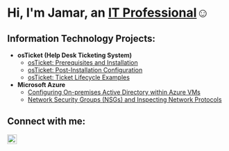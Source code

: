 <h1>Hi, I'm Jamar, an <a href="https://linkedin.com/in/jamar-gooch-itp">IT Professional</a>☺</h1>

<h2> Information Technology Projects:</h2>

- <b>osTicket (Help Desk Ticketing System)</b>
  - [osTicket: Prerequisites and Installation](https://github.com/jamargoochIT/osticket-prereqs)
  - [osTicket: Post-Installation Configuration](https://github.com/jamargoochIT/post-install-config)
  - [osTicket: Ticket Lifecycle Examples](https://github.com/jamargoochIT/ticket-lifecycle)
- <b>Microsoft Azure</b>
  - [Configuring On-premises Active Directory within Azure VMs](https://github.com/jamargoochIT/configure-ad)
  - [Network Security Groups (NSGs) and Inspecting Network Protocols](https://github.com/jamargoochIT/azure-network-protocols)

<h2>Connect with me:</h2>


[<img align="left" alt="Jamar | LinkedIn" width="22px" src="https://cdn.jsdelivr.net/npm/simple-icons@v3/icons/linkedin.svg" />][linkedin]


[linkedin]: https://linkedin.com/in/jamar-gooch-itp
